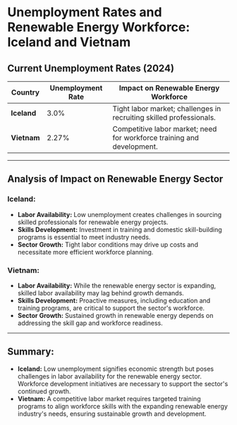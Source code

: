 
# Unemployment Rates and Renewable Energy Workforce: Iceland and Vietnam

## Current Unemployment Rates (2024)

| Country     | Unemployment Rate          | Impact on Renewable Energy Workforce                             |
|-------------|----------------------------|------------------------------------------------------------------|
| **Iceland** | 3.0%                       | Tight labor market; challenges in recruiting skilled professionals. |
| **Vietnam** | 2.27%                      | Competitive labor market; need for workforce training and development. |

---

## Analysis of Impact on Renewable Energy Sector

### Iceland:
- **Labor Availability:** Low unemployment creates challenges in sourcing skilled professionals for renewable energy projects.
- **Skills Development:** Investment in training and domestic skill-building programs is essential to meet industry needs.
- **Sector Growth:** Tight labor conditions may drive up costs and necessitate more efficient workforce planning.

### Vietnam:
- **Labor Availability:** While the renewable energy sector is expanding, skilled labor availability may lag behind growth demands.
- **Skills Development:** Proactive measures, including education and training programs, are critical to support the sector's workforce.
- **Sector Growth:** Sustained growth in renewable energy depends on addressing the skill gap and workforce readiness.

---

## Summary:
- **Iceland:** Low unemployment signifies economic strength but poses challenges in labor availability for the renewable energy sector. Workforce development initiatives are necessary to support the sector's continued growth.
- **Vietnam:** A competitive labor market requires targeted training programs to align workforce skills with the expanding renewable energy industry's needs, ensuring sustainable growth and development.

